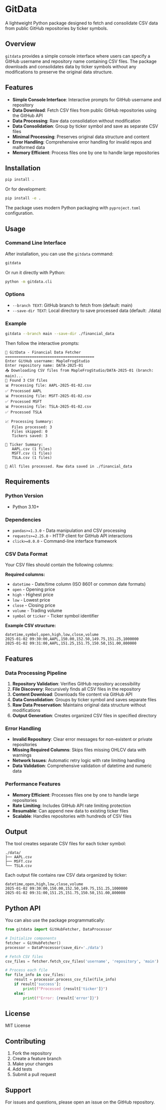 # GitData

A lightweight Python package designed to fetch and consolidate CSV data from public GitHub repositories by ticker symbols.

## Overview

`gitdata` provides a simple console interface where users can specify a GitHub username and repository name containing CSV files. The package downloads and consolidates data by ticker symbols without any modifications to preserve the original data structure.

## Features

- **Simple Console Interface**: Interactive prompts for GitHub username and repository
- **Data Download**: Fetch CSV files from public GitHub repositories using the GitHub API
- **Data Processing**: Raw data consolidation without modification
- **Data Consolidation**: Group by ticker symbol and save as separate CSV files
- **Minimal Processing**: Preserves original data structure and content
- **Error Handling**: Comprehensive error handling for invalid repos and malformed data
- **Memory Efficient**: Process files one by one to handle large repositories

## Installation

```bash
pip install .
```

Or for development:

```bash
pip install -e .
```

The package uses modern Python packaging with `pyproject.toml` configuration.

## Usage

### Command Line Interface

After installation, you can use the `gitdata` command:

```bash
gitdata
```

Or run it directly with Python:

```bash
python -m gitdata.cli
```

### Options

- `--branch TEXT`: GitHub branch to fetch from (default: main)
- `--save-dir TEXT`: Local directory to save processed data (default: ./data)

### Example

```bash
gitdata --branch main --save-dir ./financial_data
```

Then follow the interactive prompts:

```
🚀 GitData - Financial Data Fetcher
========================================
Enter GitHub username: MapleFrogStudio
Enter repository name: DATA-2025-01
📥 Downloading CSV files from MapleFrogStudio/DATA-2025-01 (branch: main)...
📁 Found 3 CSV files
📊 Processing file: AAPL-2025-01-02.csv
✅ Processed AAPL
📊 Processing file: MSFT-2025-01-02.csv
✅ Processed MSFT
📊 Processing file: TSLA-2025-01-02.csv
✅ Processed TSLA

📈 Processing Summary:
   Files processed: 3
   Files skipped: 0
   Tickers saved: 3

💾 Ticker Summary:
   AAPL.csv (1 files)
   MSFT.csv (1 files)
   TSLA.csv (1 files)

🎉 All files processed. Raw data saved in ./financial_data
```

## Requirements

### Python Version
- Python 3.10+

### Dependencies
- `pandas>=1.3.0` - Data manipulation and CSV processing
- `requests>=2.25.0` - HTTP client for GitHub API interactions
- `click>=8.0.0` - Command-line interface framework

### CSV Data Format

Your CSV files should contain the following columns:

**Required columns:**
- `datetime` - Date/time column (ISO 8601 or common date formats)
- `open` - Opening price
- `high` - Highest price
- `low` - Lowest price  
- `close` - Closing price
- `volume` - Trading volume
- `symbol` or `ticker` - Ticker symbol identifier

**Example CSV structure:**
```csv
datetime,symbol,open,high,low,close,volume
2025-01-02 09:30:00,AAPL,150.00,152.50,149.75,151.25,1000000
2025-01-02 09:31:00,AAPL,151.25,151.75,150.50,151.00,800000
```

## Features

### Data Processing Pipeline

1. **Repository Validation**: Verifies GitHub repository accessibility
2. **File Discovery**: Recursively finds all CSV files in the repository
3. **Content Download**: Downloads file content via GitHub API
4. **Data Consolidation**: Groups by ticker symbol and saves separate files
5. **Raw Data Preservation**: Maintains original data structure without modifications
6. **Output Generation**: Creates organized CSV files in specified directory

### Error Handling

- **Invalid Repository**: Clear error messages for non-existent or private repositories
- **Missing Required Columns**: Skips files missing OHLCV data with warnings
- **Network Issues**: Automatic retry logic with rate limiting handling
- **Data Validation**: Comprehensive validation of datetime and numeric data

### Performance Features

- **Memory Efficient**: Processes files one by one to handle large repositories
- **Rate Limiting**: Includes GitHub API rate limiting protection
- **Resumable**: Can append new data to existing ticker files
- **Scalable**: Handles repositories with hundreds of CSV files

## Output

The tool creates separate CSV files for each ticker symbol:

```
./data/
├── AAPL.csv
├── MSFT.csv
└── TSLA.csv
```

Each output file contains raw CSV data organized by ticker:

```csv
datetime,open,high,low,close,volume
2025-01-02 09:30:00,150.00,152.50,149.75,151.25,1000000
2025-01-02 09:31:00,151.25,151.75,150.50,151.00,800000
```

## Python API

You can also use the package programmatically:

```python
from gitdata import GitHubFetcher, DataProcessor

# Initialize components
fetcher = GitHubFetcher()
processor = DataProcessor(save_dir='./data')

# Fetch CSV files
csv_files = fetcher.fetch_csv_files('username', 'repository', 'main')

# Process each file
for file_info in csv_files:
    result = processor.process_csv_file(file_info)
    if result['success']:
        print(f"Processed {result['ticker']}")
    else:
        print(f"Error: {result['error']}")
```

## License

MIT License

## Contributing

1. Fork the repository
2. Create a feature branch
3. Make your changes
4. Add tests
5. Submit a pull request

## Support

For issues and questions, please open an issue on the GitHub repository.
